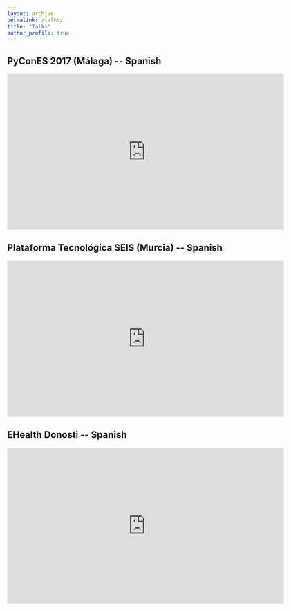 ```yaml
---
layout: archive
permalink: /talks/
title: "Talks"
author_profile: true
---
```

## PyConES 2017 (Málaga) -- Spanish

<iframe width="640" height="360" src="https://www.youtube-nocookie.com/embed/19BWyccwIjM?controls=0&amp;showinfo=0" frameborder="0" allowfullscreen></iframe>

## Plataforma Tecnológica SEIS (Murcia) -- Spanish

<iframe width="640" height="360" src="https://www.youtube-nocookie.com/embed/_GM3BgQamCM?controls=0&amp;showinfo=0" frameborder="0" allowfullscreen></iframe>

## EHealth Donosti -- Spanish

<iframe width="640" height="360" src="https://www.youtube-nocookie.com/embed/isKZt4nEs5Q?controls=0&amp;showinfo=0" frameborder="0" allowfullscreen></iframe>
